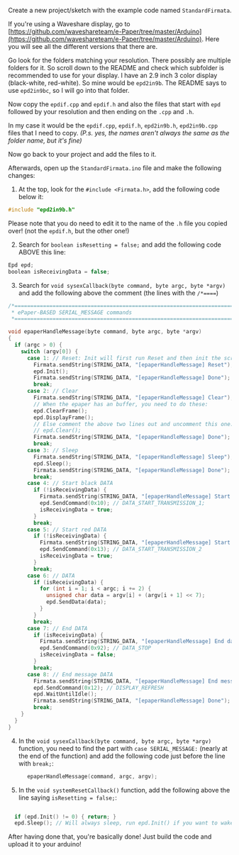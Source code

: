 Create a new project/sketch with the example code named `StandardFirmata`.


If you're using a Waveshare display,
go to [https://github.com/waveshareteam/e-Paper/tree/master/Arduino](https://github.com/waveshareteam/e-Paper/tree/master/Arduino).
Here you will see all the different versions that there are.

Go look for the folders matching your resolution. There possibly are multiple folders for it.
So scroll down to the README and check which subfolder is recommended to use for your display.
I have an 2.9 inch 3 color display (black-white, red-white). So mine would be `epd2in9b`.
The README says to use `epd2in9bc`, so I will go into that folder.

Now copy the `epdif.cpp` and `epdif.h` and also the files that start with `epd` followed by your resolution and then ending on the `.cpp` and `.h`.

In my case it would be the `epdif.cpp`, `epdif.h`, `epd2in9b.h`, `epd2in9b.cpp` files that I need to copy.
*(P.s. yes, the names aren't always the same as the folder name, but it's fine)*

Now go back to your project and add the files to it.

Afterwards, open up the `StandardFirmata.ino` file and make the following changes:



1. At the top, look for the `#include <Firmata.h>`, add the following code below it:
```cpp
#include "epd2in9b.h"
```
   Please note that you do need to edit it to the name of the `.h` file you copied over! (not the `epdif.h`, but the other one!)

2. Search for `boolean isResetting = false;` and add the following code ABOVE this line:
```cpp
Epd epd;
boolean isReceivingData = false;

```

3. Search for `void sysexCallback(byte command, byte argc, byte *argv)` and add the following above the comment (the lines with the `/*====`)
```cpp
/*==============================================================================
 * ePaper-BASED SERIAL_MESSAGE commands
 *============================================================================*/

void epaperHandleMessage(byte command, byte argc, byte *argv)
{
  if (argc > 0) {
    switch (argv[0]) {
      case 1: // Reset: Init will first run Reset and then init the screen, else it won't be usable
        Firmata.sendString(STRING_DATA, "[epaperHandleMessage] Reset");
        epd.Init();
        Firmata.sendString(STRING_DATA, "[epaperHandleMessage] Done");
        break;
      case 2: // Clear
        Firmata.sendString(STRING_DATA, "[epaperHandleMessage] Clear");
        // When the epaper has an buffer, you need to do these:
        epd.ClearFrame();
        epd.DisplayFrame();
        // Else comment the above two lines out and uncomment this one:
        // epd.Clear();
        Firmata.sendString(STRING_DATA, "[epaperHandleMessage] Done");
        break;
      case 3: // Sleep
        Firmata.sendString(STRING_DATA, "[epaperHandleMessage] Sleep");
        epd.Sleep();
        Firmata.sendString(STRING_DATA, "[epaperHandleMessage] Done");
        break;
      case 4: // Start black DATA
        if (!isReceivingData) {
          Firmata.sendString(STRING_DATA, "[epaperHandleMessage] Start black data");
          epd.SendCommand(0x10); // DATA_START_TRANSMISSION_1;
          isReceivingData = true;
        }
        break;
      case 5: // Start red DATA
        if (!isReceivingData) {
      	  Firmata.sendString(STRING_DATA, "[epaperHandleMessage] Start red data");
      	  epd.SendCommand(0x13); // DATA_START_TRANSMISSION_2
      	  isReceivingData = true;
        }
        break;
      case 6: // DATA
        if (isReceivingData) {
          for (int i = 1; i < argc; i += 2) {
            unsigned char data = argv[i] + (argv[i + 1] << 7);
            epd.SendData(data);
          }
        }
        break;
      case 7: // End DATA
        if (isReceivingData) {
          Firmata.sendString(STRING_DATA, "[epaperHandleMessage] End data");
          epd.SendCommand(0x92); // DATA_STOP
          isReceivingData = false;
        }
        break;
      case 8: // End message DATA
        Firmata.sendString(STRING_DATA, "[epaperHandleMessage] End message");
        epd.SendCommand(0x12); // DISPLAY_REFRESH
        epd.WaitUntilIdle();
        Firmata.sendString(STRING_DATA, "[epaperHandleMessage] Done");
        break;
    }
  }
}

```

4. In the `void sysexCallback(byte command, byte argc, byte *argv)` function,
   you need to find the part with `case SERIAL_MESSAGE:` (nearly at the end of the function)
   and add the following code just before the line with `break;`:
```cpp
      epaperHandleMessage(command, argc, argv);
```

5. In the `void systemResetCallback()` function, add the following above the line saying `isResetting = false;`:
```cpp

  if (epd.Init() != 0) { return; }
  epd.Sleep(); // Will always sleep, run epd.Init() if you want to wake it up. (pyfirmata2_epd will do it when you run Reset command)

```


After having done that, you're basically done!
Just build the code and upload it to your arduino!
